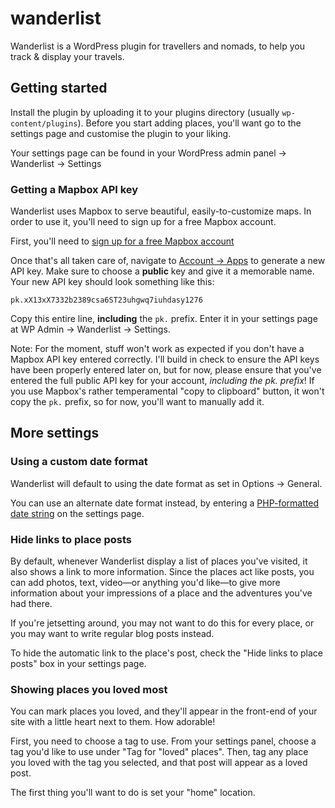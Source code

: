 # wanderlist

Wanderlist is a WordPress plugin for travellers and nomads, to help you track & display your travels.

## Getting started

Install the plugin by uploading it to your plugins directory (usually `wp-content/plugins`). Before you start adding places, you'll want go to the settings page and customise the plugin to your liking.

Your settings page can be found in your WordPress admin panel → Wanderlist → Settings

### Getting a Mapbox API key

Wanderlist uses Mapbox to serve beautiful, easily-to-customize maps. In order to use it, you'll need to sign up for a free Mapbox account.

First, you'll need to [sign up for a free Mapbox account](https://www.mapbox.com/signup/)

Once that's all taken care of, navigate to [Account → Apps](https://www.mapbox.com/account/apps/) to generate a new API key. Make sure to choose a **public** key and give it a memorable name. Your new API key should look something like this:

`pk.xX13xX7332b2389csa6ST23uhgwq7iuhdasy1276`

Copy this entire line, **including** the `pk.` prefix. Enter it in your settings page at WP Admin → Wanderlist → Settings.

Note: For the moment, stuff won't work as expected if you don't have a Mapbox API key entered correctly. I'll build in check to ensure the API keys have been properly entered later on, but for now, please ensure that you've entered the full public API key for your account, *including the pk. prefix*! If you use Mapbox's rather temperamental "copy to clipboard" button, it won't copy the `pk.` prefix, so for now, you'll want to manually add it.

## More settings

### Using a custom date format

Wanderlist will default to using the date format as set in Options → General.

You can use an alternate date format instead, by entering a [PHP-formatted date string](https://codex.wordpress.org/Formatting_Date_and_Time) on the settings page.

### Hide links to place posts

By default, whenever Wanderlist display a list of places you've visited, it also shows a link to more information. Since the places act like posts, you can add photos, text, video—or anything you'd like—to give more information about your impressions of a place and the adventures you've had there.

If you're jetsetting around, you may not want to do this for every place, or you may want to write regular blog posts instead.

To hide the automatic link to the place's post, check the "Hide links to place posts" box in your settings page.

### Showing places you loved most

You can mark places you loved, and they'll appear in the front-end of your site with a little heart next to them. How adorable!

First, you need to choose a tag to use. From your settings panel, choose a tag you'd like to use under "Tag for "loved" places". Then, tag any place you loved with the tag you selected, and that post will appear as a loved post.









The first thing you'll want to do is set your "home" location.
